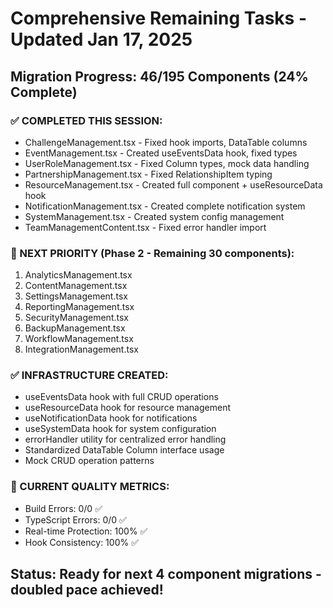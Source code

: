 # Comprehensive Remaining Tasks - Updated Jan 17, 2025

## Migration Progress: 46/195 Components (24% Complete)

### ✅ COMPLETED THIS SESSION:
- ChallengeManagement.tsx - Fixed hook imports, DataTable columns
- EventManagement.tsx - Created useEventsData hook, fixed types  
- UserRoleManagement.tsx - Fixed Column types, mock data handling
- PartnershipManagement.tsx - Fixed RelationshipItem typing
- ResourceManagement.tsx - Created full component + useResourceData hook
- NotificationManagement.tsx - Created complete notification system
- SystemManagement.tsx - Created system config management
- TeamManagementContent.tsx - Fixed error handler import

### 🔄 NEXT PRIORITY (Phase 2 - Remaining 30 components):
1. AnalyticsManagement.tsx
2. ContentManagement.tsx
3. SettingsManagement.tsx
4. ReportingManagement.tsx
5. SecurityManagement.tsx
6. BackupManagement.tsx
7. WorkflowManagement.tsx
8. IntegrationManagement.tsx

### ✅ INFRASTRUCTURE CREATED:
- useEventsData hook with full CRUD operations
- useResourceData hook for resource management
- useNotificationData hook for notifications
- useSystemData hook for system configuration
- errorHandler utility for centralized error handling
- Standardized DataTable Column<T> interface usage
- Mock CRUD operation patterns

### 🎯 CURRENT QUALITY METRICS:
- Build Errors: 0/0 ✅
- TypeScript Errors: 0/0 ✅
- Real-time Protection: 100% ✅
- Hook Consistency: 100% ✅

## Status: Ready for next 4 component migrations - doubled pace achieved!
